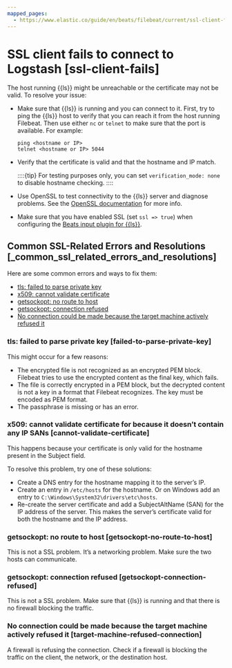 ```yaml
---
mapped_pages:
  - https://www.elastic.co/guide/en/beats/filebeat/current/ssl-client-fails.html
---
```


# SSL client fails to connect to Logstash [ssl-client-fails]

The host running {{ls}} might be unreachable or the certificate may not be valid. To resolve your issue:

* Make sure that {{ls}} is running and you can connect to it. First, try to ping the {{ls}} host to verify that you can reach it from the host running Filebeat. Then use either `nc` or `telnet` to make sure that the port is available. For example:

    ```shell
    ping <hostname or IP>
    telnet <hostname or IP> 5044
    ```

* Verify that the certificate is valid and that the hostname and IP match.

    ::::{tip}
    For testing purposes only, you can set `verification_mode: none` to disable hostname checking.
    ::::

* Use OpenSSL to test connectivity to the {{ls}} server and diagnose problems. See the [OpenSSL documentation](https://www.openssl.org/docs/manmaster/man1/openssl-s_client.md) for more info.
* Make sure that you have enabled SSL (set `ssl => true`) when configuring the [Beats input plugin for {{ls}}](logstash://reference/plugins-inputs-beats.md).

## Common SSL-Related Errors and Resolutions [_common_ssl_related_errors_and_resolutions]

Here are some common errors and ways to fix them:

* [tls: failed to parse private key](#failed-to-parse-private-key)
* [x509: cannot validate certificate](#cannot-validate-certificate)
* [getsockopt: no route to host](#getsockopt-no-route-to-host)
* [getsockopt: connection refused](#getsockopt-connection-refused)
* [No connection could be made because the target machine actively refused it](#target-machine-refused-connection)

### tls: failed to parse private key [failed-to-parse-private-key]

This might occur for a few reasons:

* The encrypted file is not recognized as an encrypted PEM block. Filebeat tries to use the encrypted content as the final key, which fails.
* The file is correctly encrypted in a PEM block, but the decrypted content is not a key in a format that Filebeat recognizes. The key must be encoded as PEM format.
* The passphrase is missing or has an error.


### x509: cannot validate certificate for <IP address> because it doesn’t contain any IP SANs [cannot-validate-certificate]

This happens because your certificate is only valid for the hostname present in the Subject field.

To resolve this problem, try one of these solutions:

* Create a DNS entry for the hostname mapping it to the server’s IP.
* Create an entry in `/etc/hosts` for the hostname. Or on Windows add an entry to `C:\Windows\System32\drivers\etc\hosts`.
* Re-create the server certificate and add a SubjectAltName (SAN) for the IP address of the server. This makes the server’s certificate valid for both the hostname and the IP address.


### getsockopt: no route to host [getsockopt-no-route-to-host]

This is not a SSL problem. It’s a networking problem. Make sure the two hosts can communicate.


### getsockopt: connection refused [getsockopt-connection-refused]

This is not a SSL problem. Make sure that {{ls}} is running and that there is no firewall blocking the traffic.


### No connection could be made because the target machine actively refused it [target-machine-refused-connection]

A firewall is refusing the connection. Check if a firewall is blocking the traffic on the client, the network, or the destination host.



